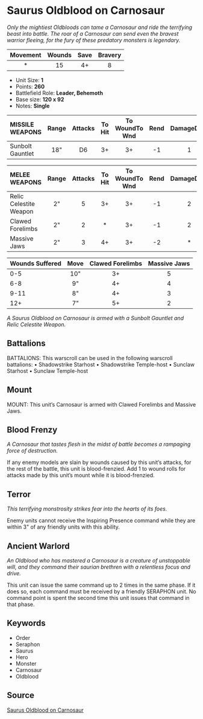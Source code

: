 # Saurus Oldblood on Carnosaur

_Only the mightiest Oldbloods can tame a Carnosaur and ride the terrifying beast into battle. The roar of a Carnosaur can send even the bravest warrior fleeing, for the fury of these predatory monsters is legendary._


| Movement | Wounds | Save | Bravery |
|:--------:|:------:|:----:|:-------:|
| * | 15 | 4+ | 8 |

* Unit Size: **1**
* Points: **260**
* Battlefield Role: **Leader, Behemoth**
* Base size: **120 x 92**
* Notes: **Single**

| MISSILE WEAPONS | Range | Attacks | To Hit | To WoundTo Wnd | Rend | DamageDmg |
|:---|:--:|:--:|:--:|:--:|:--:|:--:|
| Sunbolt Gauntlet | 18" | D6 | 3+ | 3+ | -1 | 1 |


| MELEE WEAPONS | Range | Attacks | To Hit | To WoundTo Wnd | Rend | DamageDmg |
|:---|:--:|:--:|:--:|:--:|:--:|:--:|
| Relic Celestite Weapon | 2" | 5 | 3+ | 3+ | -1 | 2 |
| Clawed Forelimbs | 2" | 2 | * | 3+ | -1 | 2 |
| Massive Jaws | 2" | 3 | 4+ | 3+ | -2 | * |


| Wounds Suffered | Move | Clawed Forelimbs | Massive Jaws |
|:---|:--:|:--:|:--:|
| 0-5 | 10" | 3+ | 5 |
| 6-8 | 9" | 4+ | 4 |
| 9-11 | 8" | 4+ | 3 |
| 12+ | 7" | 5+ | 2 |


_A Saurus Oldblood on Carnosaur is armed with a Sunbolt Gauntlet and Relic Celestite Weapon._

## Battalions

BATTALIONS: This warscroll can be used in the following warscroll battalions: • Shadowstrike Starhost • Shadowstrike Temple-host • Sunclaw Starhost • Sunclaw Temple-host

## Mount

MOUNT: This unit’s Carnosaur is armed with Clawed Forelimbs and Massive Jaws.

## Blood Frenzy

_A Carnosaur that tastes flesh in the midst of battle becomes a rampaging force of destruction._

If any enemy models are slain by wounds caused by this unit’s attacks, for the rest of the battle, this unit is blood-frenzied. Add 1 to wound rolls for attacks made by this unit’s mount while it is blood-frenzied.

## Terror

_This terrifying monstrosity strikes fear into the hearts of its foes._

Enemy units cannot receive the Inspiring Presence command while they are within 3" of any friendly units with this ability.

## Ancient Warlord

_An Oldblood who has mastered a Carnosaur is a creature of unstoppable will, and they command their saurian brethren with a relentless focus and drive._

This unit can issue the same command up to 2 times in the same phase. If it does so, each command must be received by a friendly SERAPHON unit. No command point is spent the second time this unit issues that command in that phase.

## Keywords

* Order
* Seraphon
* Saurus
* Hero
* Monster
* Carnosaur
* Oldblood


## Source

[Saurus Oldblood on Carnosaur](https://wahapedia.ru/aos3/factions/seraphon/Saurus-Oldblood-on-Carnosaur)
